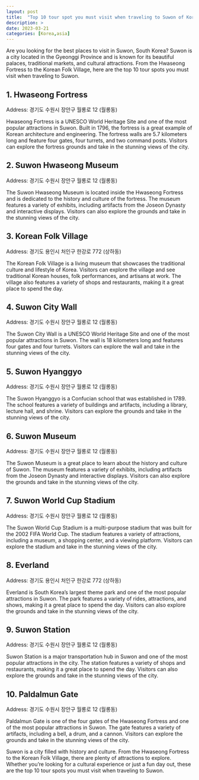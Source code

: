 ```yaml
---
layout: post
title:  "Top 10 tour spot you must visit when traveling to Suwon of Korea"
description: >
date: 2023-03-21
categories: [Korea,asia]
---
```


Are you looking for the best places to visit in Suwon, South Korea? Suwon is a city located in the Gyeonggi Province and is known for its beautiful palaces, traditional markets, and cultural attractions. From the Hwaseong Fortress to the Korean Folk Village, here are the top 10 tour spots you must visit when traveling to Suwon. 

## 1. Hwaseong Fortress

Address: 경기도 수원시 장안구 월롱로 12 (월롱동)

Hwaseong Fortress is a UNESCO World Heritage Site and one of the most popular attractions in Suwon. Built in 1796, the fortress is a great example of Korean architecture and engineering. The fortress walls are 5.7 kilometers long and feature four gates, four turrets, and two command posts. Visitors can explore the fortress grounds and take in the stunning views of the city.

## 2. Suwon Hwaseong Museum

Address: 경기도 수원시 장안구 월롱로 12 (월롱동)

The Suwon Hwaseong Museum is located inside the Hwaseong Fortress and is dedicated to the history and culture of the fortress. The museum features a variety of exhibits, including artifacts from the Joseon Dynasty and interactive displays. Visitors can also explore the grounds and take in the stunning views of the city.

## 3. Korean Folk Village

Address: 경기도 용인시 처인구 한강로 772 (상하동)

The Korean Folk Village is a living museum that showcases the traditional culture and lifestyle of Korea. Visitors can explore the village and see traditional Korean houses, folk performances, and artisans at work. The village also features a variety of shops and restaurants, making it a great place to spend the day.

## 4. Suwon City Wall

Address: 경기도 수원시 장안구 월롱로 12 (월롱동)

The Suwon City Wall is a UNESCO World Heritage Site and one of the most popular attractions in Suwon. The wall is 18 kilometers long and features four gates and four turrets. Visitors can explore the wall and take in the stunning views of the city.

## 5. Suwon Hyanggyo

Address: 경기도 수원시 장안구 월롱로 12 (월롱동)

The Suwon Hyanggyo is a Confucian school that was established in 1789. The school features a variety of buildings and artifacts, including a library, lecture hall, and shrine. Visitors can explore the grounds and take in the stunning views of the city.

## 6. Suwon Museum

Address: 경기도 수원시 장안구 월롱로 12 (월롱동)

The Suwon Museum is a great place to learn about the history and culture of Suwon. The museum features a variety of exhibits, including artifacts from the Joseon Dynasty and interactive displays. Visitors can also explore the grounds and take in the stunning views of the city.

## 7. Suwon World Cup Stadium

Address: 경기도 수원시 장안구 월롱로 12 (월롱동)

The Suwon World Cup Stadium is a multi-purpose stadium that was built for the 2002 FIFA World Cup. The stadium features a variety of attractions, including a museum, a shopping center, and a viewing platform. Visitors can explore the stadium and take in the stunning views of the city.

## 8. Everland

Address: 경기도 용인시 처인구 한강로 772 (상하동)

Everland is South Korea’s largest theme park and one of the most popular attractions in Suwon. The park features a variety of rides, attractions, and shows, making it a great place to spend the day. Visitors can also explore the grounds and take in the stunning views of the city.

## 9. Suwon Station

Address: 경기도 수원시 장안구 월롱로 12 (월롱동)

Suwon Station is a major transportation hub in Suwon and one of the most popular attractions in the city. The station features a variety of shops and restaurants, making it a great place to spend the day. Visitors can also explore the grounds and take in the stunning views of the city.

## 10. Paldalmun Gate

Address: 경기도 수원시 장안구 월롱로 12 (월롱동)

Paldalmun Gate is one of the four gates of the Hwaseong Fortress and one of the most popular attractions in Suwon. The gate features a variety of artifacts, including a bell, a drum, and a cannon. Visitors can explore the grounds and take in the stunning views of the city.

Suwon is a city filled with history and culture. From the Hwaseong Fortress to the Korean Folk Village, there are plenty of attractions to explore. Whether you’re looking for a cultural experience or just a fun day out, these are the top 10 tour spots you must visit when traveling to Suwon.